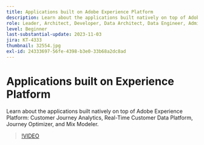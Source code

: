 ```yaml
---
title: Applications built on Adobe Experience Platform
description: Learn about the applications built natively on top of Adobe Experience Platform.
role: Leader, Architect, Developer, Data Architect, Data Engineer, Admin, User
level: Beginner
last-substantial-update: 2023-11-03
jira: KT-4333
thumbnail: 32554.jpg
exl-id: 24333697-56fe-4398-b3e0-33b68a2dc8ad
---
```

# Applications built on Experience Platform

Learn about the applications built natively on top of Adobe Experience Platform: Customer Journey Analytics, Real-Time Customer Data Platform, Journey Optimizer, and Mix Modeler.

>[!VIDEO](https://video.tv.adobe.com/v/32554?learn=on&enablevpops)

